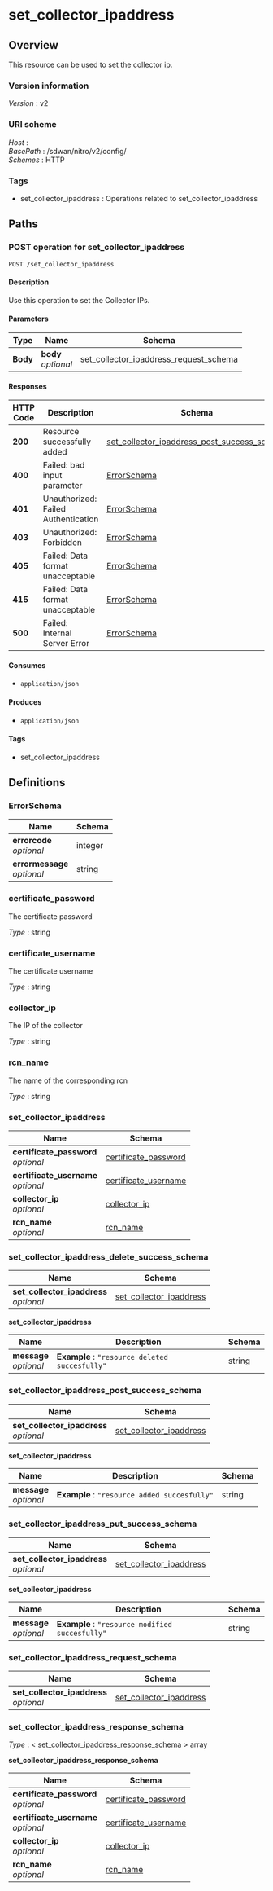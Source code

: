 # set\_collector\_ipaddress


<a name="overview"></a>
## Overview
This resource can be used to set the collector ip.


### Version information
*Version* : v2


### URI scheme
*Host* : <MGMT-IP>  
*BasePath* : /sdwan/nitro/v2/config/  
*Schemes* : HTTP


### Tags

* set\_collector\_ipaddress : Operations related to set\_collector\_ipaddress 




<a name="paths"></a>
## Paths

<a name="set\_collector\_ipaddress-post"></a>
### POST operation for set\_collector\_ipaddress
```
POST /set_collector_ipaddress
```


#### Description
Use this operation to set the Collector IPs.


#### Parameters

|Type|Name|Schema|
|---|---|---|
|**Body**|**body**  <br>*optional*|[set\_collector\_ipaddress\_request\_schema](#set\_collector\_ipaddress\_request\_schema)|


#### Responses

|HTTP Code|Description|Schema|
|---|---|---|
|**200**|Resource successfully added|[set\_collector\_ipaddress\_post\_success\_schema](#set\_collector\_ipaddress\_post\_success\_schema)|
|**400**|Failed: bad input parameter|[ErrorSchema](#errorschema)|
|**401**|Unauthorized: Failed Authentication|[ErrorSchema](#errorschema)|
|**403**|Unauthorized: Forbidden|[ErrorSchema](#errorschema)|
|**405**|Failed: Data format unacceptable|[ErrorSchema](#errorschema)|
|**415**|Failed: Data format unacceptable|[ErrorSchema](#errorschema)|
|**500**|Failed: Internal Server Error|[ErrorSchema](#errorschema)|


#### Consumes

* `application/json`


#### Produces

* `application/json`


#### Tags

* set\_collector\_ipaddress




<a name="definitions"></a>
## Definitions

<a name="errorschema"></a>
### ErrorSchema

|Name|Schema|
|---|---|
|**errorcode**  <br>*optional*|integer|
|**errormessage**  <br>*optional*|string|


<a name="certificate\_password"></a>
### certificate\_password
The certificate password

*Type* : string


<a name="certificate\_username"></a>
### certificate\_username
The certificate username

*Type* : string


<a name="collector\_ip"></a>
### collector\_ip
The IP of the collector

*Type* : string


<a name="rcn\_name"></a>
### rcn\_name
The name of the corresponding rcn

*Type* : string


<a name="set\_collector\_ipaddress"></a>
### set\_collector\_ipaddress

|Name|Schema|
|---|---|
|**certificate\_password**  <br>*optional*|[certificate\_password](#certificate\_password)|
|**certificate\_username**  <br>*optional*|[certificate\_username](#certificate\_username)|
|**collector\_ip**  <br>*optional*|[collector\_ip](#collector\_ip)|
|**rcn\_name**  <br>*optional*|[rcn\_name](#rcn\_name)|


<a name="set\_collector\_ipaddress\_delete\_success\_schema"></a>
### set\_collector\_ipaddress\_delete\_success\_schema

|Name|Schema|
|---|---|
|**set\_collector\_ipaddress**  <br>*optional*|[set\_collector\_ipaddress](#set\_collector\_ipaddress\_delete\_success\_schema-set\_collector\_ipaddress)|

<a name="set\_collector\_ipaddress\_delete\_success\_schema-set\_collector\_ipaddress"></a>
**set\_collector\_ipaddress**

|Name|Description|Schema|
|---|---|---|
|**message**  <br>*optional*|**Example** : `"resource deleted succesfully"`|string|


<a name="set\_collector\_ipaddress\_post\_success\_schema"></a>
### set\_collector\_ipaddress\_post\_success\_schema

|Name|Schema|
|---|---|
|**set\_collector\_ipaddress**  <br>*optional*|[set\_collector\_ipaddress](#set\_collector\_ipaddress\_post\_success\_schema-set\_collector\_ipaddress)|

<a name="set\_collector\_ipaddress\_post\_success\_schema-set\_collector\_ipaddress"></a>
**set\_collector\_ipaddress**

|Name|Description|Schema|
|---|---|---|
|**message**  <br>*optional*|**Example** : `"resource added succesfully"`|string|


<a name="set\_collector\_ipaddress\_put\_success\_schema"></a>
### set\_collector\_ipaddress\_put\_success\_schema

|Name|Schema|
|---|---|
|**set\_collector\_ipaddress**  <br>*optional*|[set\_collector\_ipaddress](#set\_collector\_ipaddress\_put\_success\_schema-set\_collector\_ipaddress)|

<a name="set\_collector\_ipaddress\_put\_success\_schema-set\_collector\_ipaddress"></a>
**set\_collector\_ipaddress**

|Name|Description|Schema|
|---|---|---|
|**message**  <br>*optional*|**Example** : `"resource modified succesfully"`|string|


<a name="set\_collector\_ipaddress\_request\_schema"></a>
### set\_collector\_ipaddress\_request\_schema

|Name|Schema|
|---|---|
|**set\_collector\_ipaddress**  <br>*optional*|[set\_collector\_ipaddress](#set\_collector\_ipaddress)|


<a name="set\_collector\_ipaddress\_response\_schema"></a>
### set\_collector\_ipaddress\_response\_schema
*Type* : < [set\_collector\_ipaddress\_response\_schema](#set\_collector\_ipaddress\_response\_schema-inline) > array

<a name="set\_collector\_ipaddress\_response\_schema-inline"></a>
**set\_collector\_ipaddress\_response\_schema**

|Name|Schema|
|---|---|
|**certificate\_password**  <br>*optional*|[certificate\_password](#certificate\_password)|
|**certificate\_username**  <br>*optional*|[certificate\_username](#certificate\_username)|
|**collector\_ip**  <br>*optional*|[collector\_ip](#collector\_ip)|
|**rcn\_name**  <br>*optional*|[rcn\_name](#rcn\_name)|





